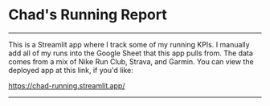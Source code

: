 # Chad's Running Report
___

This is a Streamlit app where I track some of my running KPIs. I manually add all of my runs into the Google Sheet that this app pulls from. The data comes from a mix of Nike Run Club, Strava, and Garmin. You can view the deployed app at this link, if you'd like:

https://chad-running.streamlit.app/

___
